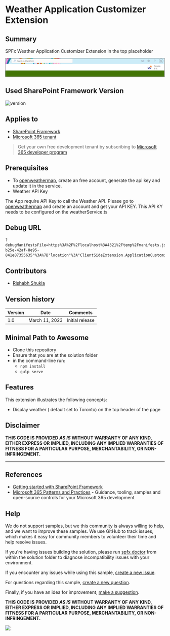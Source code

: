 # Weather Application Customizer Extension

## Summary

SPFx Weather Application Customizer Extension in the top placeholder

![Weather Widget](./src/extensions/assets/weatherwidget.PNG)

## Used SharePoint Framework Version

![version](https://img.shields.io/badge/version-1.16.1-green.svg)

## Applies to

- [SharePoint Framework](https://aka.ms/spfx)
- [Microsoft 365 tenant](https://docs.microsoft.com/en-us/sharepoint/dev/spfx/set-up-your-developer-tenant)

> Get your own free development tenant by subscribing to [Microsoft 365 developer program](http://aka.ms/o365devprogram)


## Prerequisites
- To   [openweathermap](https://api.openweathermap.org), create an free account, generate the api key and update it in the service.
- Weather API Key

The App require API Key to call the Weather API. Please go to [openweathermap](https://api.openweathermap.org) and create an account and get your API KEY. This API KY needs to be configured on the weatherService.ts 
  
## Debug URL 
```
?debugManifestsFile=https%3A%2F%2Flocalhost%3A4321%2Ftemp%2Fmanifests.js&loadSPFX=true&customActions=%7B"70b3e3d6-b25e-42af-8e95-841e87355635"%3A%7B"location"%3A"ClientSideExtension.ApplicationCustomizer"%2C"properties"%3A%7B"location"%3A"Toronto"%7D%7D%7D
```


## Contributors

- [Rishabh Shukla](https://github.com/rishabhshukla12)

## Version history

| Version | Date             | Comments        |
| ------- | ---------------- | --------------- |
| 1.0     | March 11, 2023 | Initial release |

## Minimal Path to Awesome

- Clone this repository
- Ensure that you are at the solution folder
- in the command-line run:
  - `npm install`
  - `gulp serve`



## Features

This extension illustrates the following concepts:

- Display weather ( default set to Toronto) on the top header of the page


## Disclaimer

**THIS CODE IS PROVIDED _AS IS_ WITHOUT WARRANTY OF ANY KIND, EITHER EXPRESS OR IMPLIED, INCLUDING ANY IMPLIED WARRANTIES OF FITNESS FOR A PARTICULAR PURPOSE, MERCHANTABILITY, OR NON-INFRINGEMENT.**

---


## References

- [Getting started with SharePoint Framework](https://docs.microsoft.com/en-us/sharepoint/dev/spfx/set-up-your-developer-tenant)
- [Microsoft 365 Patterns and Practices](https://aka.ms/m365pnp) - Guidance, tooling, samples and open-source controls for your Microsoft 365 development

## Help

We do not support samples, but we this community is always willing to help, and we want to improve these samples. We use GitHub to track issues, which makes it easy for  community members to volunteer their time and help resolve issues.

If you're having issues building the solution, please run [spfx doctor](https://pnp.github.io/cli-microsoft365/cmd/spfx/spfx-doctor/) from within the solution folder to diagnose incompatibility issues with your environment.

If you encounter any issues while using this sample, [create a new issue](https://github.com/pnp/sp-dev-fx-webparts/issues/new?assignees=&labels=Needs%3A+Triage+%3Amag%3A%2Ctype%3Abug-suspected%2Csample%3A%20react-chatgpt-app&template=bug-report.yml&sample=react-chatgpt-app&authors=@smaity%20@joaojmendes&title=react-chatgpt-app%20-%20).

For questions regarding this sample, [create a new question](https://github.com/pnp/sp-dev-fx-webparts/issues/new?assignees=&labels=Needs%3A+Triage+%3Amag%3A%2Ctype%3Aquestion%2Csample%3A%20react-chatgpt-app&template=question.yml&sample=react-chatgpt-app&authors=@smaity%20@joaojmendes&title=react-chatgpt-app%20-%20).

Finally, if you have an idea for improvement, [make a suggestion](https://github.com/pnp/sp-dev-fx-webparts/issues/new?assignees=&labels=Needs%3A+Triage+%3Amag%3A%2Ctype%3Aenhancement%2Csample%3A%20react-chatgpt-app&template=question.yml&sample=react-chatgpt-app&authors=@smaity%20@joaojmendes&title=react-chatgpt-app%20-%20).


**THIS CODE IS PROVIDED *AS IS* WITHOUT WARRANTY OF ANY KIND, EITHER EXPRESS OR IMPLIED, INCLUDING ANY IMPLIED WARRANTIES OF FITNESS FOR A PARTICULAR PURPOSE, MERCHANTABILITY, OR NON-INFRINGEMENT.**

<img src="https://m365-visitor-stats.azurewebsites.net/sp-dev-fx-webparts/samples/react-chatgpt-app" />